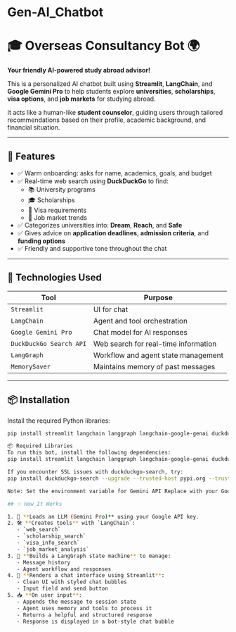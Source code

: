 # Gen-AI_Chatbot

# 🎓 Overseas Consultancy Bot 🌍  
**Your friendly AI-powered study abroad advisor!**

This is a personalized AI chatbot built using **Streamlit**, **LangChain**, and **Google Gemini Pro** to help students explore **universities**, **scholarships**, **visa options**, and **job markets** for studying abroad.  

It acts like a human-like **student counselor**, guiding users through tailored recommendations based on their profile, academic background, and financial situation.

---

## 🚀 Features

- ✅ Warm onboarding: asks for name, academics, goals, and budget  
- ✅ Real-time web search using **DuckDuckGo** to find:  
  - 📚 University programs  
  - 🎓 Scholarships  
  - 🛂 Visa requirements  
  - 💼 Job market trends  
- ✅ Categorizes universities into: **Dream**, **Reach**, and **Safe**  
- ✅ Gives advice on **application deadlines**, **admission criteria**, and **funding options**  
- ✅ Friendly and supportive tone throughout the chat  

---

## 🧠 Technologies Used

| Tool                      | Purpose                                 |
|---------------------------|-----------------------------------------|
| `Streamlit`               | UI for chat                             |
| `LangChain`               | Agent and tool orchestration            |
| `Google Gemini Pro`       | Chat model for AI responses             |
| `DuckDuckGo Search API`   | Web search for real-time information    |
| `LangGraph`               | Workflow and agent state management     |
| `MemorySaver`             | Maintains memory of past messages       |

---

## 📦 Installation

Install the required Python libraries:

```bash
pip install streamlit langchain langgraph langchain-google-genai duckduckgo-search

📦 Required Libraries
To run this bot, install the following dependencies:
pip install streamlit langchain langgraph langchain-google-genai duckduckgo-search

If you encounter SSL issues with duckduckgo-search, try:
pip install duckduckgo-search --upgrade --trusted-host pypi.org --trusted-host pypi.python.org --trusted-host=files.pythonhosted.org

Note: Set the environment variable for Gemini API Replace with your Google AI Studio API key.

## ✨ How It Works

1. 🧠 **Loads an LLM (Gemini Pro)** using your Google API key.
2. 🛠️ **Creates tools** with `LangChain`:
   - `web_search`
   - `scholarship_search`
   - `visa_info_search`
   - `job_market_analysis`
3. 🔄 **Builds a LangGraph state machine** to manage:
   - Message history  
   - Agent workflow and responses
4. 💬 **Renders a chat interface using Streamlit**:
   - Clean UI with styled chat bubbles
   - Input field and send button
5. 📥 **On user input**:
   - Appends the message to session state  
   - Agent uses memory and tools to process it  
   - Returns a helpful and structured response  
   - Response is displayed in a bot-style chat bubble

